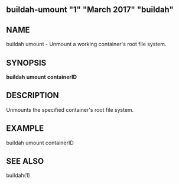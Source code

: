 ## buildah-umount "1" "March 2017" "buildah"

## NAME
buildah umount - Unmount a working container's root file system.

## SYNOPSIS
**buildah** **umount** **containerID**

## DESCRIPTION
Unmounts the specified container's root file system.

## EXAMPLE

buildah umount containerID

## SEE ALSO
buildah(1)
